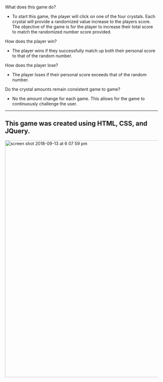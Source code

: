 
What does this game do? 
- To start this game, the player will click on one of the four crystals. Each crystal will provide a randomized value increase to the players score. The objective of the game is for the player to increase their total score to match the randomized number score provided. 

How does the player win? 
 - The player wins if they successfully match up both their personal score to that of the random number. 
 
How does the player lose? 
 - The player loses if their personal score exceeds that of the random number. 
 
Do the crystal amounts remain consistent game to game? 
 - No the amount change for each game. This allows for the game to continuously challenge the user. 
 
---
 This game was created using HTML, CSS, and JQuery. 
--- 
<img width="781" alt="screen shot 2018-09-13 at 6 07 59 pm" src="https://user-images.githubusercontent.com/37412308/45518599-1cb32700-b780-11e8-88c6-ef4fc3cb84f6.png">
 
 

